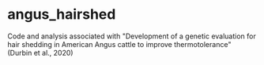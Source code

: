 # angus_hairshed
Code and analysis associated with "Development of a genetic evaluation for hair shedding in American Angus cattle to improve thermotolerance" (Durbin et al., 2020)
